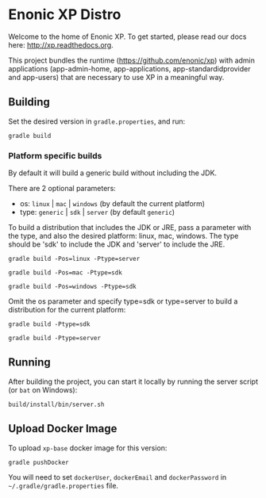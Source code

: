 # Enonic XP Distro

Welcome to the home of Enonic XP.  To get started, please read our docs here: http://xp.readthedocs.org.

This project bundles the runtime (https://github.com/enonic/xp) with admin applications
(app-admin-home, app-applications, app-standardidprovider and app-users) that are necessary to use XP in a meaningful way.

## Building

Set the desired version in `gradle.properties`, and run:

    gradle build
    
### Platform specific builds

By default it will build a generic build without including the JDK.

There are 2 optional parameters:
- os: `linux` | `mac` | `windows` (by default the current platform)
- type: `generic` | `sdk` | `server` (by default `generic`)
 
To build a distribution that includes the JDK or JRE, pass a parameter with the type, and also the desired platform: linux, mac, windows.
The type should be 'sdk' to include the JDK and 'server' to include the JRE.

    gradle build -Pos=linux -Ptype=server
    
    gradle build -Pos=mac -Ptype=sdk
    
    gradle build -Pos=windows -Ptype=sdk

Omit the os parameter and specify type=sdk or type=server to build a distribution for the current platform:

    gradle build -Ptype=sdk
    
    gradle build -Ptype=server

## Running

After building the project, you can start it locally by running the server script (or `bat` on Windows):

    build/install/bin/server.sh

## Upload Docker Image

To upload `xp-base` docker image for this version:

    gradle pushDocker

You will need to set `dockerUser`, `dockerEmail` and `dockerPassword` in `~/.gradle/gradle.properties`
file.
